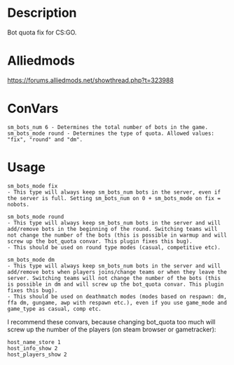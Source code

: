 # Description
Bot quota fix for CS:GO.

# Alliedmods
https://forums.alliedmods.net/showthread.php?t=323988

# ConVars
```
sm_bots_num 6 - Determines the total number of bots in the game.
sm_bots_mode round - Determines the type of quota. Allowed values: "fix", "round" and "dm".
```

# Usage
```
sm_bots_mode fix
- This type will always keep sm_bots_num bots in the server, even if the server is full. Setting sm_bots_num on 0 + sm_bots_mode on fix = nobots.
```

```
sm_bots_mode round
- This type will always keep sm_bots_num bots in the server and will add/remove bots in the beginning of the round. Switching teams will not change the number of the bots (this is possible in warmup and will screw up the bot_quota convar. This plugin fixes this bug).
- This should be used on round type modes (casual, competitive etc).
```

```
sm_bots_mode dm
- This type will always keep sm_bots_num bots in the server and will add/remove bots when players joins/change teams or when they leave the server. Switching teams will not change the number of the bots (this is possible in dm and will screw up the bot_quota convar. This plugin fixes this bug).
- This should be used on deathmatch modes (modes based on respawn: dm, ffa dm, gungame, awp with respawn etc.), even if you use game_mode and game_type as casual, comp etc.
```

I recommend these convars, because changing bot_quota too much will screw up the number of the players (on steam browser or gametracker):
```
host_name_store 1
host_info_show 2
host_players_show 2
```
